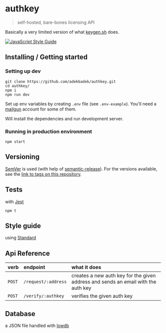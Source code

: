 # authkey
> self-hosted, bare-bones licensing API

Basically a very limited version of what [keygen.sh](https://keygen.sh/) does.

[![JavaScript Style Guide](https://img.shields.io/badge/code_style-standard-brightgreen.svg)](https://standardjs.com)

## Installing / Getting started

### Setting up dev

```shell
git clone https://github.com/adekbadek/authkey.git
cd authkey/
npm i
npm run dev
```

Set up env variables by creating `.env` file (see `.env-example`). You'll need a [mailgun](https://www.mailgun.com/) account for some of them.

Will install the dependencies and run development server.

### Running in production environment

```shell
npm start
```

## Versioning

[SemVer](http://semver.org/) is used (with help of [semantic-release](https://github.com/semantic-release/semantic-release)).
For the versions available, see the [link to tags on this repository](/tags).

## Tests

with [Jest](https://facebook.github.io/jest/)

```shell
npm t
```

## Style guide

using [Standard](https://standardjs.com/)

## Api Reference

| verb | endpoint       | what it does     |
| :------------- | :------------- | :------------- |
| `POST` | `/request/:address` | creates a new auth key for the given address and sends an email with the auth key |
| `POST` | `/verify/:authkey` | verifies the given auth key |

## Database

a JSON file handled with [lowdb](https://github.com/typicode/lowdb)

